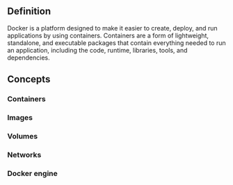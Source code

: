 ## Definition
Docker is a platform designed to make it easier to create, deploy, and run applications by using containers. Containers are a form of lightweight, standalone, and executable packages that contain everything needed to run an application, including the code, runtime, libraries, tools, and dependencies.

## Concepts
### Containers
### Images
### Volumes
### Networks
### Docker engine